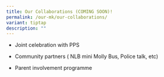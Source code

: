 ```yaml
---
title: Our Collaborations (COMING SOON)!
permalink: /our-mk/our-collaborations/
variant: tiptap
description: ""
---
```

<ul data-tight="true" class="tight"><li><p>Joint celebration with PPS</p></li><li><p>Community partners ( NLB mini Molly Bus, Police talk, etc)</p></li><li><p>Parent involvement programme</p></li></ul><p></p>
